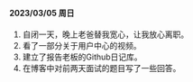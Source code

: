 #### 2023/03/05 周日
1. 自闭一天，晚上老爸替我宽心，让我放心离职。
2. 看了一部分关于用户中心的视频。
3. 建立了报告老板的Github日记库。
4. 在博客中对前两天面试的题目写了一些回答。